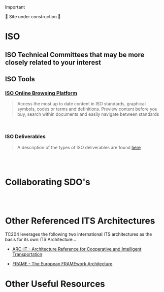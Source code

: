 <!-- resources.md -->

> [!Important]
> 🚧 Site under construction 🚧

# ISO

## ISO Technical Committees that may be more closely related to your interest

## ISO Tools
### [ISO Online Browsing Platform](https://www.iso.org/obp/ui/en/)
>Access the most up to date content in ISO standards, graphical symbols, codes or terms and definitions. Preview content before you buy, search within documents and easily navigate between standards
<br>

### ISO Deliverables
>A description of the types of ISO deliverables are found [here](http://www.iso.org/iso/home/standards_development/deliverables-all.htm)

<br>
<br>

# Collaborating SDO's



<br>
<br>

# Other Referenced ITS Architectures
TC204 leverages the following two international ITS architectures as the basis for its own ITS Architecture...  
* [ARC-IT - Architecture Reference for Cooperative and Intelligent Transportation](https://www.arc-it.net/index.html)

* [FRAME - The European FRAMEwork Architecture](https://frame-online.eu/)


# Other Useful Resources


